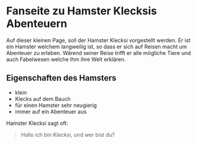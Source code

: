# Fanseite zu Hamster Klecksis Abenteuern
Auf dieser kleinen Page, soll der Hamster Klecksi vorgestellt werden.
Er ist ein Hamster welchem langweilig ist, so dass er sich auf Reisen macht um Abenteuer zu erleben.
Wärend seiner Reise trifft er alle mögliche Tiere und auch Fabelwesen welche Ihm ihre Welt erklären.

## Eigenschaften des Hamsters
* klein
* Klecks auf dem Bauch
* für einen Hamster sehr neugierig
* immer auf ein Abenteuer aus

Hamster Klecksi sagt oft:
> Hallo ich bin Klecksi, und wer bist du?
